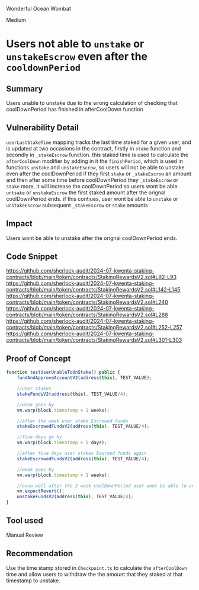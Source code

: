 Wonderful Ocean Wombat

Medium

# Users not able to  `unstake` or `unstakeEscrow` even after the `cooldownPeriod`

## Summary
Users unable to unstake due to the wrong calculation of checking that coolDownPeriod has finished in afterCoolDown function
## Vulnerability Detail
`userLastStakeTime` mapping tracks the last time staked for a given user, and is updated at two occasions in the contract, firstly in `stake` function and secondly in `_stakeEscrow` function. this staked time is used to calculate the `afterCoolDown` modifier by adding in it the `finishPeriod`, which is used in functions `unstake` and `unstakeEscrow`, so users will not be able to unstake even after the coolDownPeriod if they first `stake`  or `_stakeEscrow` an amount and then after some time before coolDownPeriod they `_stakeEscrow` or `stake` more, it will increase the coolDownPeriod so users wont be able `untsake` or `unstakeEscrow` the first staked amount after the orignal coolDownPeriod ends. if this contiues, user wont be able to `unstake` or `unstakeEscrow` subsequent `_stakeEscrow` or `stake` amounts
## Impact
Users wont be able to unstake after the orignal coolDownPeriod ends.
## Code Snippet
https://github.com/sherlock-audit/2024-07-kwenta-staking-contracts/blob/main/token/contracts/StakingRewardsV2.sol#L92-L93
https://github.com/sherlock-audit/2024-07-kwenta-staking-contracts/blob/main/token/contracts/StakingRewardsV2.sol#L142-L145
https://github.com/sherlock-audit/2024-07-kwenta-staking-contracts/blob/main/token/contracts/StakingRewardsV2.sol#L240
https://github.com/sherlock-audit/2024-07-kwenta-staking-contracts/blob/main/token/contracts/StakingRewardsV2.sol#L288
https://github.com/sherlock-audit/2024-07-kwenta-staking-contracts/blob/main/token/contracts/StakingRewardsV2.sol#L252-L257
https://github.com/sherlock-audit/2024-07-kwenta-staking-contracts/blob/main/token/contracts/StakingRewardsV2.sol#L301-L303

## Proof of Concept
```javascript
function testUserUnableToUnStake() public {
    fundAndApproveAccountV2(address(this), TEST_VALUE);

    //user stakes 
    stakeFundsV2(address(this), TEST_VALUE/4);

    //week goes by
    vm.warp(block.timestamp + 1 weeks);

    //after the week user stake Escrowed funds
    stakeEscrowedFundsV2(address(this), TEST_VALUE/4);

    //five days go by
    vm.warp(block.timestamp + 5 days);

    //after five days user stakes Eswroed funds again
    stakeEscrowedFundsV2(address(this), TEST_VALUE/4);

    //week goes by
    vm.warp(block.timestamp + 1 weeks);

    //even well after the 2 week coolDownPeriod user wont be able to unstake their firstly staked funds
    vm.expectRevert();
    unstakeFundsV2(address(this), TEST_VALUE/4);
}
```
## Tool used

Manual Review

## Recommendation
Use the time stamp stored in `Checkpoint.ts` to calculate the `afterCoolDown` time and allow users to withdraw the the amount that they staked at that timestamp to unstake.